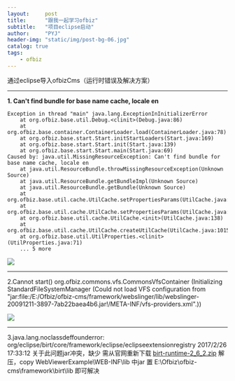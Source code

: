 ```yaml
---
layout:     post
title:      "跟我一起学习ofbiz"
subtitle:   "项目eclipse启动"
author:     "PYJ"
header-img: "static/img/post-bg-06.jpg"
catalog: true
tags:
    - ofbiz
---
```


通过eclipse导入ofbizCms（运行时错误及解决方案） 

----------

**1. Can't find bundle for base name cache, locale en**

    Exception in thread "main" java.lang.ExceptionInInitializerError
    	at org.ofbiz.base.util.Debug.<clinit>(Debug.java:86)
    	at org.ofbiz.base.container.ContainerLoader.load(ContainerLoader.java:78)
    	at org.ofbiz.base.start.Start.initStartLoaders(Start.java:169)
    	at org.ofbiz.base.start.Start.init(Start.java:139)
    	at org.ofbiz.base.start.Start.main(Start.java:69)
    Caused by: java.util.MissingResourceException: Can't find bundle for base name cache, locale en
    	at java.util.ResourceBundle.throwMissingResourceException(Unknown Source)
    	at java.util.ResourceBundle.getBundleImpl(Unknown Source)
    	at java.util.ResourceBundle.getBundle(Unknown Source)
    	at org.ofbiz.base.util.cache.UtilCache.setPropertiesParams(UtilCache.java:212)
    	at org.ofbiz.base.util.cache.UtilCache.setPropertiesParams(UtilCache.java:208)
    	at org.ofbiz.base.util.cache.UtilCache.<init>(UtilCache.java:138)
    	at org.ofbiz.base.util.cache.UtilCache.createUtilCache(UtilCache.java:1015)
    	at org.ofbiz.base.util.UtilProperties.<clinit>(UtilProperties.java:71)
    	... 5 more
    
![](http://ww1.sinaimg.cn/large/71be7325ly1fd3ycrv49aj21110k777e)


----------

2.Cannot start() org.ofbiz.commons.vfs.CommonsVfsContainer (Initializing StandardFileSystemManager (Could not load VFS configuration from "jar:file:/E:/Ofbiz/ofbiz-cms/framework/webslinger/lib/webslinger-20091211-3897-7ab22baea4b6.jar!/META-INF/vfs-providers.xml".))

![](http://ww1.sinaimg.cn/large/71be7325ly1fd3ycrv4aoj20xo0emq52)


----------

3.java.lang.noclassdeffounderror: org/eclipse/birt/core/framework/eclipse/eclipseextensionregistry
2017/2/26 17:33:12 
关于此问题jar冲突，缺少
需从官网重新下载 [birt-runtime-2_6_2.zip](http://archive.eclipse.org/birt/downloads/build.php?build=R-R1-2_6_2-201102191842 "下载地址") 解压，copy WebViewerExample\WEB-INF\lib 中jar 置 E:\Ofbiz\ofbiz-cms\framework\birt\lib 即可解决


